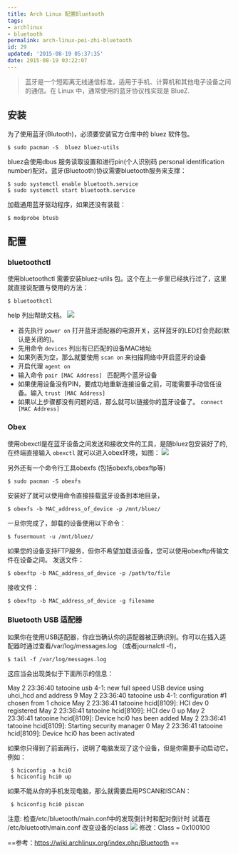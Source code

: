 ```yaml
---
title: Arch Linux 配置Bluetooth
tags:
- archlinux
- bluetooth 
permalink: arch-linux-pei-zhi-bluetooth
id: 29
updated: '2015-08-19 05:37:35'
date: 2015-08-19 03:22:07
---
```


>蓝牙是一个短距离无线通信标准，适用于手机、计算机和其他电子设备之间的通信。在 Linux 中，通常使用的蓝牙协议栈实现是 BlueZ.

## 安装
为了使用蓝牙(Blutooth)，必须要安装官方仓库中的 bluez 软件包。

    $ sudo pacman -S  bluez bluez-utils 

bluez会使用dbus 服务读取设置和进行pin(个人识别码 personal identification number)配对。蓝牙(Bluetooth)协议需要bluetooth服务来支撑：
    
    $ sudo systemctl enable bluetooth.service
    $ sudo systemctl start bluetooth.service

加载通用蓝牙驱动程序，如果还没有装载：

    $ modprobe btusb

## 配置
### bluetoothctl
使用bluetoothctl 需要安装bluez-utils 包。这个在上一步里已经执行过了，这里就直接说配置与使用的方法：

    $ bluetoothctl 

help 列出帮助文档。
![](/content/images/2015/08/--_2015-08-19_15-31-47.png)

* 首先执行 `power on` 打开蓝牙适配器的电源开关，这样蓝牙的LED灯会亮起(默认是关闭的)。
* 先用命令 `devices` 列出有已匹配的设备MAC地址
* 如果列表为空，那么就要使用 `scan on` 来扫描网络中开启蓝牙的设备
* 开启代理 `agent on`
* 输入命令 `pair [MAC Address] ` 匹配两个蓝牙设备
* 如果使用设备没有PIN，要成功地重新连接设备之前，可能需要手动信任设备。输入 `trust [MAC Address] ` 
* 如果以上步骤都没有问题的话，那么就可以链接你的蓝牙设备了。 `connect [MAC Address]`

### Obex
使用obexctl是在蓝牙设备之间发送和接收文件的工具，是随bluez包安装好了的,在终端直接输入 `obexctl` 就可以进入obex环境，如图：
![](/content/images/2015/08/--_2015-08-19_16-41-12.png)

另外还有一个命令行工具obexfs (包括obexfs,obexftp等)

    $ sudo pacman -S obexfs
安装好了就可以使用命令直接挂载蓝牙设备到本地目录，

    $ obexfs -b MAC_address_of_device -p /mnt/bluez/

一旦你完成了，卸载的设备使用以下命令：

    $ fusermount -u /mnt/bluez/

如果您的设备支持FTP服务，但你不希望加载该设备，您可以使用obexftp传输文件在设备之间。
发送文件：

    $ obexftp -b MAC_address_of_device -p /path/to/file

接收文件：

    $ obexftp -b MAC_address_of_device -g filename

### Bluetooth USB 适配器
如果你在使用USB适配器，你应当确认你的适配器被正确识别。你可以在插入适配器时通过查看/var/log/messages.log （或者journalctl -f)，

    $ tail -f /var/log/messages.log
这应当会出现类似于下面所示的信息：

May  2 23:36:40 tatooine usb 4-1: new full speed USB device using uhci_hcd and address 9
May  2 23:36:40 tatooine usb 4-1: configuration #1 chosen from 1 choice
May  2 23:36:41 tatooine hcid[8109]: HCI dev 0 registered
May  2 23:36:41 tatooine hcid[8109]: HCI dev 0 up
May  2 23:36:41 tatooine hcid[8109]: Device hci0 has been added
May  2 23:36:41 tatooine hcid[8109]: Starting security manager 0
May  2 23:36:41 tatooine hcid[8109]: Device hci0 has been activated

如果你只得到了前面两行，说明了电脑发现了这个设备，但是你需要手动启动它。 例如：
      
     $ hciconfig -a hci0
     $ hciconfig hci0 up

如果不能从你的手机发现电脑，那么就需要启用PSCAN和ISCAN：
 
     $ hciconfig hci0 piscan 

注意: 检查/etc/bluetooth/main.conf中的发现倒计时和配对倒计时
试着在 /etc/bluetooth/main.conf 改变设备的class
![](/content/images/2015/08/--_2015-08-19_17-23-20.png)
修改：Class = 0x100100

   

==参考：https://wiki.archlinux.org/index.php/Bluetooth ==
